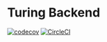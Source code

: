 # Turing Backend

[![codecov](https://codecov.io/gh/Dsalz/turingBackend/branch/develop/graph/badge.svg?token=BdOumjFaKT)](https://codecov.io/gh/Dsalz/turingBackend) [![CircleCI](https://circleci.com/gh/Dsalz/turingBackend/tree/develop.svg?style=svg&circle-token=84ddadbc4ddcfe4641e6c3d32de7b11e5c7e3e1b)](https://circleci.com/gh/Dsalz/turingBackend/tree/develop)